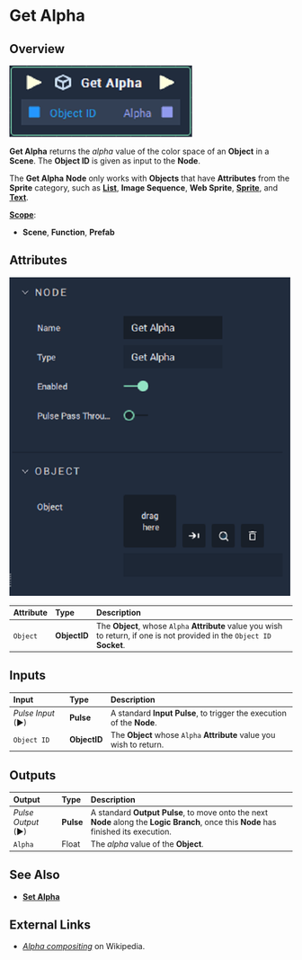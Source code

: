 # Get Alpha

## Overview

![The Get Alpha Node.](../../../.gitbook/assets/node-get-alpha.png)

**Get Alpha** returns the _alpha_ value of the color space of an **Object** in a **Scene**. The **Object ID** is given as input to the **Node**.

The **Get Alpha** **Node** only works with **Objects** that have **Attributes** from the **Sprite** category, such as [**List**](../../../objects-and-types/scene-objects/list-widget.md), **Image Sequence**, **Web Sprite**, [**Sprite**](../../../objects-and-types/scene-objects/sprite.md), and [**Text**](../../../objects-and-types/scene-objects/text.md).

[**Scope**](../overview.md#scopes):
*  **Scene**, **Function**, **Prefab**

## Attributes

![The Get Alpha Node Attributes.](../../../.gitbook/assets/node-get-alpha-attr.png)

| Attribute | Type | Description |
| :--- | :--- | :--- |
| `Object` | **ObjectID** | The **Object**, whose `Alpha` **Attribute** value you wish to return, if one is not provided in the `Object ID` **Socket**. |

## Inputs

| Input | Type | Description |
| :--- | :--- | :--- |
| _Pulse Input_ \(►\) | **Pulse** | A standard **Input Pulse**, to trigger the execution of the **Node**. |
| `Object ID` | **ObjectID** | The **Object** whose `Alpha` **Attribute** value you wish to return. |

## Outputs

| Output | Type | Description |
| :--- | :--- | :--- |
| _Pulse Output_ \(►\) | **Pulse** | A standard **Output Pulse**, to move onto the next **Node** along the **Logic Branch**, once this **Node** has finished its execution. |
| `Alpha` | Float | The _alpha_ value of the **Object**. |

## See Also

* [**Set Alpha**](set-alpha.md)

## External Links

* [_Alpha compositing_](https://en.wikipedia.org/wiki/Alpha_compositing) on Wikipedia.

